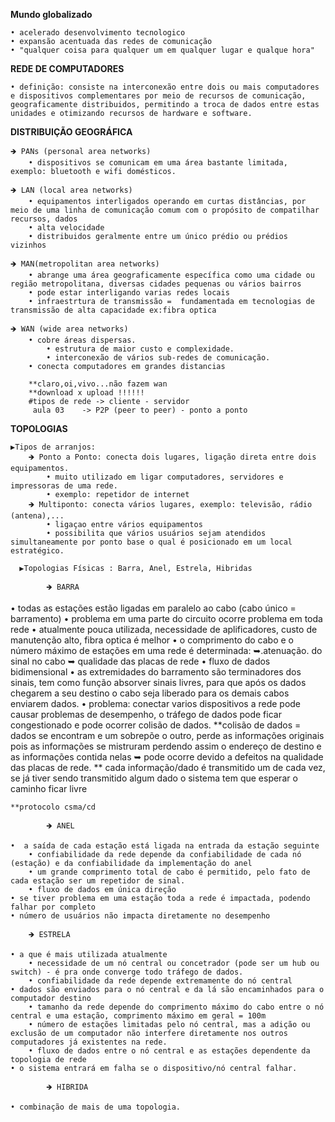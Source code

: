 **Mundo globalizado**

	• acelerado desenvolvimento tecnologico
	• expansão acentuada das redes de comunicação
	• "qualquer coisa para qualquer um em qualquer lugar e qualque hora"

**REDE DE COMPUTADORES**

 	• definição: consiste na interconexão entre dois ou mais computadores e dispositivos complementares por meio de recursos de comunicação, geograficamente distribuidos, permitindo a troca de dados entre estas unidades e otimizando recursos de hardware e software.

**DISTRIBUIÇÃO GEOGRÁFICA**

	🡺 PANs (personal area networks) 
		• dispositivos se comunicam em uma área bastante limitada, exemplo: bluetooth e wifi domésticos.

	🡺 LAN (local area networks) 
		• equipamentos interligados operando em curtas distâncias, por meio de uma linha de comunicação comum com o propósito de compatilhar recursos, dados 
		• alta velocidade
		• distribuidos geralmente entre um único prédio ou prédios vizinhos

	🡺 MAN(metropolitan area networks) 
		• abrange uma área geograficamente específica como uma cidade ou região metropolitana, diversas cidades pequenas ou vários bairros
 		• pode estar interligando varias redes locais 
 		• infraestrtura de transmissão =  fundamentada em tecnologias de transmissão de alta capacidade ex:fibra optica

	🡺 WAN (wide area networks) 
		• cobre áreas dispersas.
       		• estrutura de maior custo e complexidade.   
        	• interconexão de vários sub-redes de comunicação.
		• conecta computadores em grandes distancias 

		**claro,oi,vivo...não fazem wan  
		**download x upload !!!!!!
		#tipos de rede -> cliente - servidor
   		 aula 03    -> P2P (peer to peer) - ponto a ponto 

**TOPOLOGIAS**

  	▶Tipos de arranjos: 
		🡺 Ponto a Ponto: conecta dois lugares, ligação direta entre dois equipamentos.
			• muito utilizado em ligar computadores, servidores e impressoras de uma rede.
 			• exemplo: repetidor de internet 
 		🡺 Multiponto: conecta vários lugares, exemplo: televisão, rádio (antena),...
 			• ligaçao entre vários equipamentos
			• possibilita que vários usuários sejam atendidos simultaneamente por ponto base o qual é posicionado em um local estratégico. 

	  ▶Topologias Físicas : Barra, Anel, Estrela, Hibridas

      	   	🡺 BARRA
	   
• todas as estações estão ligadas em paralelo ao cabo (cabo único = barramento)
        • problema em uma parte do circuito ocorre problema em toda rede
        • atualmente pouca utilizada, necessidade de aplificadores, custo de manutenção alto, fibra optica é melhor
       	• o comprimento do cabo e o número máximo de estações em uma rede é determinada: 
		➥.atenuação. do sinal no cabo		➥ qualidade das placas de rede
        • fluxo de dados bidimensional 
        • as extremidades do barramento são terminadores dos sinais, tem como função absorver sinais livres, para que após os dados chegarem  a seu destino o cabo seja liberado para os demais cabos enviarem dados.
	• problema: conectar varios dispositivos a rede pode causar problemas de desempenho, o tráfego de dados pode ficar congestionado e pode ocorrer colisão de dados.
	**colisão de dados = dados se encontram e um sobrepõe o outro, perde as informações originais pois as informações se mistruram perdendo assim o endereço de destino e as informações contida nelas 
	     ➥ pode ocorre devido a defeitos na  qualidade das placas de rede. ** cada informação/dado é transmitido um de cada vez, se já tiver sendo transmitido algum dado o sistema tem que esperar o caminho ficar livre

	**protocolo csma/cd

      		🡺 ANEL 
	
	•  a saída de cada estação está ligada na entrada da estação seguinte 
        • confiabilidade da rede depende da confiabilidade de cada nó (estação) e da confiabilidade da implementação do anel
        • um grande comprimento total de cabo é permitido, pelo fato de cada estação ser um repetidor de sinal.
        • fluxo de dados em única direção 
	• se tiver problema em uma estação toda a rede é impactada, podendo falhar por completo
	• número de usuários não impacta diretamente no desempenho   

		🡺 ESTRELA
  
	• a que é mais utilizada atualmente
        • necessidade de um nó central ou concetrador (pode ser um hub ou switch) - é pra onde converge todo tráfego de dados. 
        • confiabilidade da rede depende extremamente do nó central
	• dados são enviados para o nó central e da lá são encaminhados para o computador destino
        • tamanho da rede depende do comprimento máximo do cabo entre o nó central e uma estação, comprimento máximo em geral = 100m
        • número de estações limitadas pelo nó central, mas a adição ou exclusão de um computador não interfere diretamente nos outros computadores já existentes na rede.
        • fluxo de dados entre o nó central e as estações dependente da topologia de rede
	• o sistema entrará em falha se o dispositivo/nó central falhar.

    		🡺 HIBRIDA
      
	• combinação de mais de uma topologia.



















